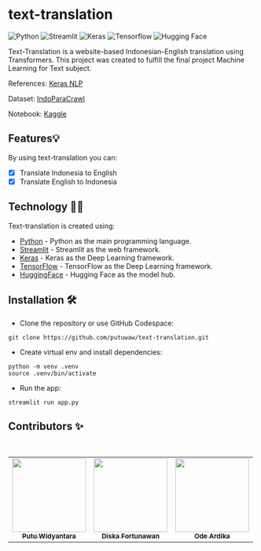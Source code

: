# text-translation

![Python](https://img.shields.io/badge/Python-FFD43B?style=for-the-badge&logo=python&logoColor=blue)
![Streamlit](https://img.shields.io/badge/Streamlit-FF4B4B?style=for-the-badge&logo=Streamlit&logoColor=white)
![Keras](https://img.shields.io/badge/Keras-%23D00000.svg?style=for-the-badge&logo=Keras&logoColor=white)
![Tensorflow](https://img.shields.io/badge/TensorFlow-FF6F00?style=for-the-badge&logo=TensorFlow&logoColor=white)
![Hugging Face](https://img.shields.io/badge/Hugging%20Face-6B7280?style=for-the-badge&logo=huggingface&logoColor=FFD21E)

Text-Translation is a website-based Indonesian-English translation using Transformers. This project was created to fulfill the final project Machine Learning for Text subject.

References: [Keras NLP](https://keras.io/examples/nlp/neural_machine_translation_with_transformer)

Dataset: [IndoParaCrawl](https://huggingface.co/datasets/Wikidepia/IndoParaCrawl)

Notebook: [Kaggle](https://www.kaggle.com/code/putuwidyantara/fork-of-idn-eng-text-translation)


## Features💡

By using text-translation you can:

- [x] Translate Indonesia to English
- [x] Translate English to Indonesia

## Technology 👨‍💻

Text-translation is created using:

- [Python](https://www.python.org/) - Python as the main programming language.
- [Streamlit](https://streamlit.io/) - Streamlit as the web framework.
- [Keras](https://keras.io/) - Keras as the Deep Learning framework.
- [TensorFlow](https://www.tensorflow.org/) - TensorFlow as the Deep Learning framework.
- [HuggingFace](https://huggingface.co/) - Hugging Face as the model hub.

## Installation 🛠️

- Clone the repository or use GitHub Codespace:
```
git clone https://github.com/putuwaw/text-translation.git
```
- Create virtual env and install dependencies:
```
python -m venv .venv
source .venv/bin/activate
```
- Run the app:
```
streamlit run app.py
```

## Contributors ✨

<br>
<table align="center">
  <tr>
    <td align="center"><a href="https://github.com/putuwaw"><img src="https://github.com/putuwaw.png" width="150px;" alt=""/><br><sub><b>Putu Widyantara</b></sub></td> 
    <td align="center"><a href="https://github.com/AksidF"><img src="https://github.com/AksidF.png" width="150px;" alt=""/><br><sub><b>Diska Fortunawan</b></sub></td> 
    <td align="center"><a href="https://github.com/odeardika"><img src="https://github.com/odeardika.png" width="150px" alt=""/><br><sub><b>Ode Ardika</b></sub></td>
  </tr>
</table>
